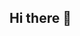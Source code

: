 ## Hi there 👋
<!--
**Drtom1/Drtom1** is a ✨ _special_ ✨ repository because its `README.md` (this file) appears on your GitHub profile.

Here are some ideas to get you started:

- 🔭 I’m currently working on Devops and Cloud Security
- 🌱 I’m currently learning Cloud platform fundamentals
- 👯 I’m looking to collaborate on managing and implementing IaC
- 💬 Ask me about Devops Collabos, CI/CD, Container Orchestration
- ⚡ Fun fact: I live on the cloud
-->
